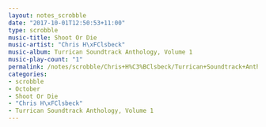 ```yaml
---
layout: notes_scrobble
date: "2017-10-01T12:50:53+11:00"
type: scrobble
music-title: Shoot Or Die
music-artist: "Chris H\xFClsbeck"
music-album: Turrican Soundtrack Anthology, Volume 1
music-play-count: "1"
permalink: /notes/scrobble/Chris+H%C3%BClsbeck/Turrican+Soundtrack+Anthology%2C+Volume+1/8d9e673d1a93111587b2cc6957a95431f11285ef.html
categories:
- scrobble
- October
- Shoot Or Die
- "Chris H\xFClsbeck"
- Turrican Soundtrack Anthology, Volume 1
---
```

